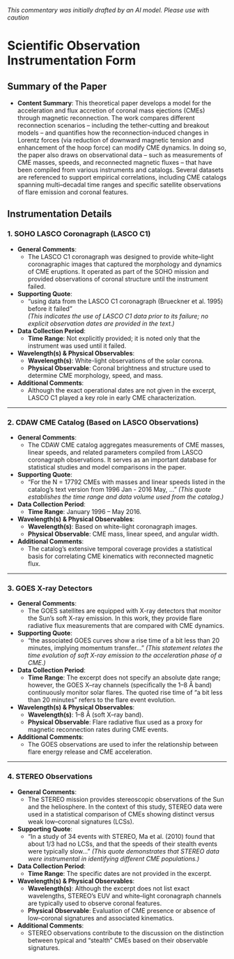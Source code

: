 _This commentary was initially drafted by an AI model. Please use with caution_

# Scientific Observation Instrumentation Form

## Summary of the Paper
- **Content Summary**: This theoretical paper develops a model for the acceleration and flux accretion of coronal mass ejections (CMEs) through magnetic reconnection. The work compares different reconnection scenarios – including the tether‐cutting and breakout models – and quantifies how the reconnection‐induced changes in Lorentz forces (via reduction of downward magnetic tension and enhancement of the hoop force) can modify CME dynamics. In doing so, the paper also draws on observational data – such as measurements of CME masses, speeds, and reconnected magnetic fluxes – that have been compiled from various instruments and catalogs. Several datasets are referenced to support empirical correlations, including CME catalogs spanning multi–decadal time ranges and specific satellite observations of flare emission and coronal features.

## Instrumentation Details

### 1. SOHO LASCO Coronagraph (LASCO C1)
- **General Comments**:
  - The LASCO C1 coronagraph was designed to provide white–light coronagraphic images that captured the morphology and dynamics of CME eruptions. It operated as part of the SOHO mission and provided observations of coronal structure until the instrument failed.
- **Supporting Quote**:
  - “using data from the LASCO C1 coronagraph (Brueckner et al. 1995) before it failed”  
    *(This indicates the use of LASCO C1 data prior to its failure; no explicit observation dates are provided in the text.)*
- **Data Collection Period**:
  - **Time Range**: Not explicitly provided; it is noted only that the instrument was used until it failed.
- **Wavelength(s) & Physical Observables**:
  - **Wavelength(s)**: White-light observations of the solar corona.
  - **Physical Observable**: Coronal brightness and structure used to determine CME morphology, speed, and mass.
- **Additional Comments**:
  - Although the exact operational dates are not given in the excerpt, LASCO C1 played a key role in early CME characterization.

---

### 2. CDAW CME Catalog (Based on LASCO Observations)
- **General Comments**:
  - The CDAW CME catalog aggregates measurements of CME masses, linear speeds, and related parameters compiled from LASCO coronagraph observations. It serves as an important database for statistical studies and model comparisons in the paper.
- **Supporting Quote**:
  - “For the N = 17792 CMEs with masses and linear speeds listed in the catalog’s text version from 1996 Jan - 2016 May, …”
    *(This quote establishes the time range and data volume used from the catalog.)*
- **Data Collection Period**:
  - **Time Range**: January 1996 – May 2016.
- **Wavelength(s) & Physical Observables**:
  - **Wavelength(s)**: Based on white–light coronagraph images.
  - **Physical Observable**: CME mass, linear speed, and angular width.
- **Additional Comments**:
  - The catalog’s extensive temporal coverage provides a statistical basis for correlating CME kinematics with reconnected magnetic flux.

---

### 3. GOES X-ray Detectors
- **General Comments**:
  - The GOES satellites are equipped with X-ray detectors that monitor the Sun’s soft X-ray emission. In this work, they provide flare radiative flux measurements that are compared with CME dynamics.
- **Supporting Quote**:
  - “the associated GOES curves show a rise time of a bit less than 20 minutes, implying momentum transfer…”
    *(This statement relates the time evolution of soft X-ray emission to the acceleration phase of a CME.)*
- **Data Collection Period**:
  - **Time Range**: The excerpt does not specify an absolute date range; however, the GOES X–ray channels (specifically the 1–8 Å band) continuously monitor solar flares. The quoted rise time of “a bit less than 20 minutes” refers to the flare event evolution.
- **Wavelength(s) & Physical Observables**:
  - **Wavelength(s)**: 1–8 Å (soft X–ray band).
  - **Physical Observable**: Flare radiative flux used as a proxy for magnetic reconnection rates during CME events.
- **Additional Comments**:
  - The GOES observations are used to infer the relationship between flare energy release and CME acceleration.

---

### 4. STEREO Observations
- **General Comments**:
  - The STEREO mission provides stereoscopic observations of the Sun and the heliosphere. In the context of this study, STEREO data were used in a statistical comparison of CMEs showing distinct versus weak low–coronal signatures (LCSs).
- **Supporting Quote**:
  - “In a study of 34 events with STEREO, Ma et al. (2010) found that about 1/3 had no LCSs, and that the speeds of their stealth events were typically slow…”
    *(This quote demonstrates that STEREO data were instrumental in identifying different CME populations.)*
- **Data Collection Period**:
  - **Time Range**: The specific dates are not provided in the excerpt.
- **Wavelength(s) & Physical Observables**:
  - **Wavelength(s)**: Although the excerpt does not list exact wavelengths, STEREO’s EUV and white–light coronagraph channels are typically used to observe coronal features.
  - **Physical Observable**: Evaluation of CME presence or absence of low–coronal signatures and associated kinematics.
- **Additional Comments**:
  - STEREO observations contribute to the discussion on the distinction between typical and “stealth” CMEs based on their observable signatures.
